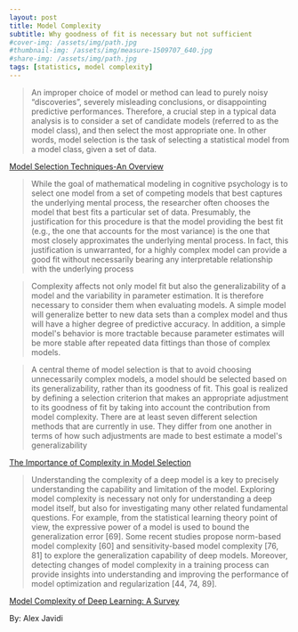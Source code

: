 ```yaml
---
layout: post
title: Model Complexity
subtitle: Why goodness of fit is necessary but not sufficient
#cover-img: /assets/img/path.jpg
#thumbnail-img: /assets/img/measure-1509707_640.jpg
#share-img: /assets/img/path.jpg
tags: [statistics, model complexity]
---
```


> An improper choice of model or method can lead to purely noisy “discoveries”, severely misleading
conclusions, or disappointing predictive performances. Therefore, a crucial step in a typical data analysis is
to consider a set of candidate models (referred to as the model class), and then select the most appropriate one.
In other words, model selection is the task of selecting a statistical model from a model class, given a set of data.

[Model Selection Techniques-An Overview](https://arxiv.org/pdf/1810.09583.pdf)


> While the goal of mathematical modeling in cognitive psychology is to select one
model from a set of competing models that best captures the underlying mental
process, the researcher often chooses the model that best fits a particular set of
data. Presumably, the justification for this procedure is that the model providing
the best fit (e.g., the one that accounts for the most variance) is the one that most
closely approximates the underlying mental process. In fact, this justification is
unwarranted, for a highly complex model can provide a good fit without necessarily
bearing any interpretable relationship with the underlying process

> Complexity affects not only model fit but also the generalizability of a model and
the variability in parameter estimation. It is therefore necessary to consider them
when evaluating models. A simple model will generalize better to new data sets than
a complex model and thus will have a higher degree of predictive accuracy. In addition, a simple model's behavior is more tractable because parameter estimates will
be more stable after repeated data fittings than those of complex models.

> A central theme of model selection is that to avoid choosing unnecessarily complex models, a model should be selected based on its generalizability, rather than
its goodness of fit. This goal is realized by defining a selection criterion that makes
an appropriate adjustment to its goodness of fit by taking into account the contribution from model complexity. There are at least seven different selection
methods that are currently in use. They differ from one another in terms of how
such adjustments are made to best estimate a model's generalizability

[The Importance of Complexity in Model Selection](https://citeseerx.ist.psu.edu/viewdoc/download?doi=10.1.1.549.1687&rep=rep1&type=pdf)


> Understanding the complexity of a deep model is a key
to precisely understanding the capability and limitation of the model. Exploring
model complexity is necessary not only for understanding a deep model itself,
but also for investigating many other related fundamental questions. For example, from the statistical learning theory point of view, the expressive power of a
model is used to bound the generalization error [69]. Some recent studies propose norm-based model complexity [60] and sensitivity-based model complexity [76, 81] to explore the generalization capability of deep models. Moreover,
detecting changes of model complexity in a training process can provide insights
into understanding and improving the performance of model optimization and
regularization [44, 74, 89].

[Model Complexity of Deep Learning: A Survey](https://arxiv.org/abs/2103.05127)


 By: Alex Javidi
